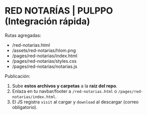 
# RED NOTARÍAS | PULPPO (Integración rápida)

Rutas agregadas:
- /red-notarias.html
- /assets/red-notarias/hlom.png
- /pages/red-notarias/index.html
- /pages/red-notarias/styles.css
- /pages/red-notarias/notarias.js

Publicación:
1) Sube **estos archivos y carpetas** a la **raíz del repo**.
2) Enlaza en tu navbar/footer a `/red-notarias.html` o `/pages/red-notarias/index.html`.
3) El JS registra `visit` al cargar y `download` al descargar (correo obligatorio).
